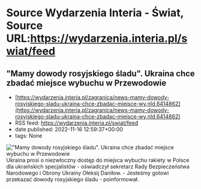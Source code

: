 # Source Wydarzenia Interia - Świat, Source URL:https://wydarzenia.interia.pl/swiat/feed

## "Mamy dowody rosyjskiego śladu". Ukraina chce zbadać miejsce wybuchu w Przewodowie
 - [https://wydarzenia.interia.pl/zagranica/news-mamy-dowody-rosyjskiego-sladu-ukraina-chce-zbadac-miejsce-wy,nId,6414862](https://wydarzenia.interia.pl/zagranica/news-mamy-dowody-rosyjskiego-sladu-ukraina-chce-zbadac-miejsce-wy,nId,6414862)
 - RSS feed: https://wydarzenia.interia.pl/swiat/feed
 - date published: 2022-11-16 12:59:37+00:00
 - tags: None

<p><a href="https://wydarzenia.interia.pl/zagranica/news-mamy-dowody-rosyjskiego-sladu-ukraina-chce-zbadac-miejsce-wy,nId,6414862"><img align="left" alt="&quot;Mamy dowody rosyjskiego śladu&quot;. Ukraina chce zbadać miejsce wybuchu w Przewodowie" src="https://i.iplsc.com/mamy-dowody-rosyjskiego-sladu-ukraina-chce-zbadac-miejsce-wy/000GCJTXON88EFV5-C321.jpg" /></a>Ukraina prosi o niezwłoczny dostęp do miejsca wybuchu rakiety w Polsce dla ukraińskich specjalistów - oświadczył sekretarz Rady Bezpieczeństwa Narodowego i Obrony Ukrainy Ołeksij Daniłow. - Jesteśmy gotowi przekazać dowody rosyjskiego śladu - poinformował.</p><br clear="all" />
